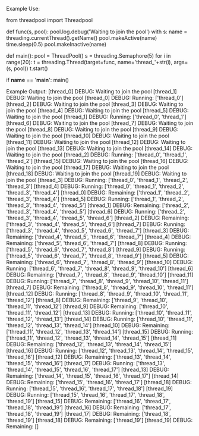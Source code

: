 Example Use:

from threadpool import Threadpool

def func(s, pool):
    pool.log.debug('Waiting to join the pool')
    with s:
        name = threading.currentThread().getName()
        pool.makeActive(name)
        time.sleep(0.5)
        pool.makeInactive(name)

def main():
    pool = ThreadPool()
    s = threading.Semaphore(5)
    for i in range(20):
        t = threading.Thread(target=func, name='thread_'+str(i), args=(s, pool))
        t.start()

if __name__ == '__main__':
    main()

Example Output:
[thread_0] DEBUG: Waiting to join the pool
[thread_1] DEBUG: Waiting to join the pool
[thread_0] DEBUG: Running: ['thread_0']
[thread_2] DEBUG: Waiting to join the pool
[thread_3] DEBUG: Waiting to join the pool
[thread_4] DEBUG: Waiting to join the pool
[thread_5] DEBUG: Waiting to join the pool
[thread_1] DEBUG: Running: ['thread_0', 'thread_1']
[thread_6] DEBUG: Waiting to join the pool
[thread_7] DEBUG: Waiting to join the pool
[thread_8] DEBUG: Waiting to join the pool
[thread_9] DEBUG: Waiting to join the pool
[thread_10] DEBUG: Waiting to join the pool
[thread_11] DEBUG: Waiting to join the pool
[thread_12] DEBUG: Waiting to join the pool
[thread_13] DEBUG: Waiting to join the pool
[thread_14] DEBUG: Waiting to join the pool
[thread_2] DEBUG: Running: ['thread_0', 'thread_1', 'thread_2']
[thread_15] DEBUG: Waiting to join the pool
[thread_16] DEBUG: Waiting to join the pool
[thread_17] DEBUG: Waiting to join the pool
[thread_18] DEBUG: Waiting to join the pool
[thread_19] DEBUG: Waiting to join the pool
[thread_3] DEBUG: Running: ['thread_0', 'thread_1', 'thread_2', 'thread_3']
[thread_4] DEBUG: Running: ['thread_0', 'thread_1', 'thread_2', 'thread_3', 'thread_4']
[thread_0] DEBUG: Remaining: ['thread_1', 'thread_2', 'thread_3', 'thread_4']
[thread_5] DEBUG: Running: ['thread_1', 'thread_2', 'thread_3', 'thread_4', 'thread_5']
[thread_1] DEBUG: Remaining: ['thread_2', 'thread_3', 'thread_4', 'thread_5']
[thread_6] DEBUG: Running: ['thread_2', 'thread_3', 'thread_4', 'thread_5', 'thread_6']
[thread_2] DEBUG: Remaining: ['thread_3', 'thread_4', 'thread_5', 'thread_6']
[thread_7] DEBUG: Running: ['thread_3', 'thread_4', 'thread_5', 'thread_6', 'thread_7']
[thread_3] DEBUG: Remaining: ['thread_4', 'thread_5', 'thread_6', 'thread_7']
[thread_4] DEBUG: Remaining: ['thread_5', 'thread_6', 'thread_7']
[thread_8] DEBUG: Running: ['thread_5', 'thread_6', 'thread_7', 'thread_8']
[thread_9] DEBUG: Running: ['thread_5', 'thread_6', 'thread_7', 'thread_8', 'thread_9']
[thread_5] DEBUG: Remaining: ['thread_6', 'thread_7', 'thread_8', 'thread_9']
[thread_10] DEBUG: Running: ['thread_6', 'thread_7', 'thread_8', 'thread_9', 'thread_10']
[thread_6] DEBUG: Remaining: ['thread_7', 'thread_8', 'thread_9', 'thread_10']
[thread_11] DEBUG: Running: ['thread_7', 'thread_8', 'thread_9', 'thread_10', 'thread_11']
[thread_7] DEBUG: Remaining: ['thread_8', 'thread_9', 'thread_10', 'thread_11']
[thread_12] DEBUG: Running: ['thread_8', 'thread_9', 'thread_10', 'thread_11', 'thread_12']
[thread_8] DEBUG: Remaining: ['thread_9', 'thread_10', 'thread_11', 'thread_12']
[thread_9] DEBUG: Remaining: ['thread_10', 'thread_11', 'thread_12']
[thread_13] DEBUG: Running: ['thread_10', 'thread_11', 'thread_12', 'thread_13']
[thread_14] DEBUG: Running: ['thread_10', 'thread_11', 'thread_12', 'thread_13', 'thread_14']
[thread_10] DEBUG: Remaining: ['thread_11', 'thread_12', 'thread_13', 'thread_14']
[thread_15] DEBUG: Running: ['thread_11', 'thread_12', 'thread_13', 'thread_14', 'thread_15']
[thread_11] DEBUG: Remaining: ['thread_12', 'thread_13', 'thread_14', 'thread_15']
[thread_16] DEBUG: Running: ['thread_12', 'thread_13', 'thread_14', 'thread_15', 'thread_16']
[thread_12] DEBUG: Remaining: ['thread_13', 'thread_14', 'thread_15', 'thread_16']
[thread_17] DEBUG: Running: ['thread_13', 'thread_14', 'thread_15', 'thread_16', 'thread_17']
[thread_13] DEBUG: Remaining: ['thread_14', 'thread_15', 'thread_16', 'thread_17']
[thread_14] DEBUG: Remaining: ['thread_15', 'thread_16', 'thread_17']
[thread_18] DEBUG: Running: ['thread_15', 'thread_16', 'thread_17', 'thread_18']
[thread_19] DEBUG: Running: ['thread_15', 'thread_16', 'thread_17', 'thread_18', 'thread_19']
[thread_15] DEBUG: Remaining: ['thread_16', 'thread_17', 'thread_18', 'thread_19']
[thread_16] DEBUG: Remaining: ['thread_17', 'thread_18', 'thread_19']
[thread_17] DEBUG: Remaining: ['thread_18', 'thread_19']
[thread_18] DEBUG: Remaining: ['thread_19']
[thread_19] DEBUG: Remaining: []